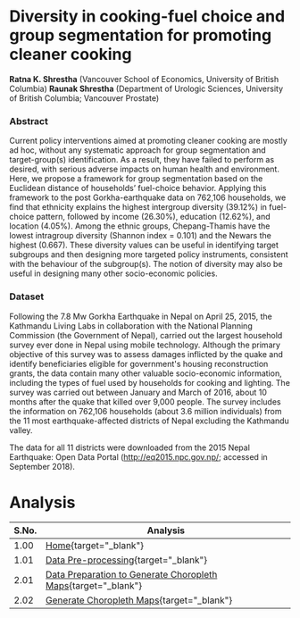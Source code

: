 # Diversity in cooking-fuel choice and group segmentation for promoting cleaner cooking

**Ratna K. Shrestha** (Vancouver School of Economics, University of British Columbia)
**Raunak Shrestha** (Department of Urologic Sciences, University of British Columbia; Vancouver Prostate)


### Abstract
Current policy interventions aimed at promoting cleaner cooking are mostly ad hoc, without any systematic approach for group segmentation and target-group(s) identification. As a result, they have failed to perform as desired, with serious adverse impacts on human health and environment. Here, we propose a framework for group segmentation based on the Euclidean distance of households’ fuel-choice behavior. Applying this framework to the post Gorkha-earthquake data on 762,106 households, we find that ethnicity explains the highest intergroup diversity (39.12%) in fuel-choice pattern, followed by income (26.30%), education (12.62%), and location (4.05%). Among the ethnic groups, Chepang-Thamis have the lowest intragroup diversity (Shannon index = 0.101) and the Newars the highest (0.667). These diversity values can be useful in identifying target subgroups and then designing more targeted policy instruments, consistent with the behaviour of the subgroup(s). The notion of diversity may also be useful in designing many other socio-economic policies.

### Dataset
Following the 7.8 Mw Gorkha Earthquake in Nepal on April 25, 2015, the Kathmandu Living Labs in collaboration with the National Planning Commission (the Government of Nepal), carried out the largest household survey ever done in Nepal using mobile technology. Although the primary objective of this survey was to assess damages inflicted by the quake and identify beneficiaries eligible for government's housing reconstruction grants, the data contain many other valuable socio-economic information, including the types of fuel used by households for cooking and lighting. The survey was carried out between January and March of 2016, about 10 months after the quake that killed over 9,000 people. The survey includes the information on 762,106 households (about 3.6 million individuals) from the 11 most earthquake-affected districts of Nepal excluding the Kathmandu valley. 

The data for all 11 districts were downloaded from the 2015 Nepal Earthquake: Open Data Portal (<http://eq2015.npc.gov.np/>; accessed in September 2018). 

# Analysis

| S.No. | Analysis                                                                                                                                             |
|-------|------------------------------------------------------------------------------------------------------------------------------------------------------|
| 1.00  | [Home](https://raunakms.github.io/diversity_cooking_fuel/){target="_blank"}                                                                          |
| 1.01  | [Data Pre-processing](https://raunakms.github.io/diversity_cooking_fuel/01_01_data_preprocess.html){target="_blank"}                                 |
| 2.01  | [Data Preparation to Generate Choropleth Maps](https://raunakms.github.io/diversity_cooking_fuel/02_01_maps_data_preparation.html){target="_blank"}  |
| 2.02  | [Generate Choropleth Maps](https://raunakms.github.io/diversity_cooking_fuel/02_02_maps_plot.html){target="_blank"}                                  |